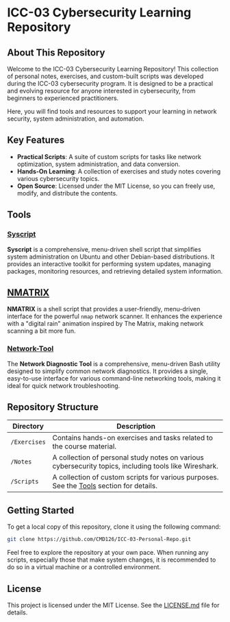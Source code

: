 # ICC-03 Cybersecurity Learning Repository

## About This Repository

Welcome to the ICC-03 Cybersecurity Learning Repository! This collection of personal notes, exercises, and custom-built scripts was developed during the ICC-03 cybersecurity program. It is designed to be a practical and evolving resource for anyone interested in cybersecurity, from beginners to experienced practitioners.

Here, you will find tools and resources to support your learning in network security, system administration, and automation.

## Key Features

- **Practical Scripts**: A suite of custom scripts for tasks like network optimization, system administration, and data conversion.
- **Hands-On Learning**: A collection of exercises and study notes covering various cybersecurity topics.
- **Open Source**: Licensed under the MIT License, so you can freely use, modify, and distribute the contents.

## Tools

### [Syscript](./Scripts/syscript/)

**Syscript** is a comprehensive, menu-driven shell script that simplifies system administration on Ubuntu and other Debian-based distributions. It provides an interactive toolkit for performing system updates, managing packages, monitoring resources, and retrieving detailed system information.

## [NMATRIX](./Scripts/NMATRIX/)

**NMATRIX** is a shell script that provides a user-friendly, menu-driven interface for the powerful `nmap` network scanner. It enhances the experience with a "digital rain" animation inspired by The Matrix, making network scanning a bit more fun.

### [Network-Tool](./Scripts/Network-Tool/)

The **Network Diagnostic Tool** is a comprehensive, menu-driven Bash utility designed to simplify common network diagnostics. It provides a single, easy-to-use interface for various command-line networking tools, making it ideal for quick network troubleshooting.

##

## Repository Structure

| Directory        | Description                                                                                          |
|------------------|------------------------------------------------------------------------------------------------------|
| `/Exercises`     | Contains hands-on exercises and tasks related to the course material.                                |
| `/Notes`         | A collection of personal study notes on various cybersecurity topics, including tools like Wireshark. |
| `/Scripts`       | A collection of custom scripts for various purposes. See the [Tools](#tools) section for details. |

## Getting Started

To get a local copy of this repository, clone it using the following command:

```bash
git clone https://github.com/CMD126/ICC-03-Personal-Repo.git
```

Feel free to explore the repository at your own pace. When running any scripts, especially those that make system changes, it is recommended to do so in a virtual machine or a controlled environment.

## License

This project is licensed under the MIT License. See the [LICENSE.md](./LICENSE.md) file for details.
